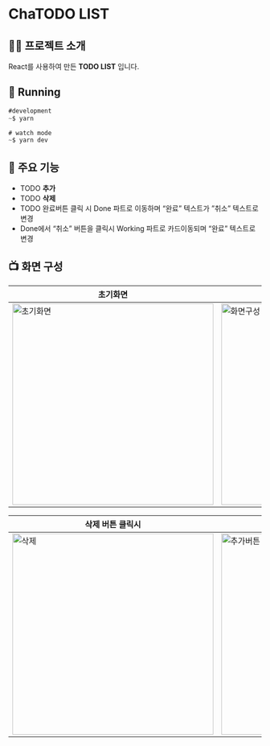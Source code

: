 # ChaTODO LIST 

## 👨‍🏫 프로젝트 소개
React를 사용하여 만든 **TODO LIST** 입니다. 

## 📢 Running
```js
#development
~$ yarn

# watch mode
~$ yarn dev
```

## 📌 주요 기능

- TODO **추가**
- TODO **삭제**
- TODO 완료버튼 클릭 시 Done 파트로 이동하며 “완료” 텍스트가 ”취소” 텍스트로 변경
- Done에서 “취소” 버튼을 클릭시 Working 파트로 카드이동되며 “완료” 텍스트로 변경


## 📺 화면 구성
|초기화면|완료 버튼 클릭시|
|------|---|
<img width="400" alt="초기화면" src="https://github.com/Chasyuss/todolist/assets/127167163/afe08805-b55c-4d3a-9d7c-d44ae542d447">|<img width="400" alt="화면구성" src="https://github.com/Chasyuss/todolist/assets/127167163/6e5f7f54-a71d-4cf9-8177-a9783f74283b">|

|삭제 버튼 클릭시 |추가|
|------|---|
<img width="400" alt="삭제" src="https://github.com/Chasyuss/todolist/assets/127167163/af345860-7c13-4653-9570-c4ae32d5425a"> | <img width="400" alt="추가버튼 클릭시" src="https://github.com/Chasyuss/todolist/assets/127167163/bc409052-b1e4-4df1-866f-7772d0b4090e"> |



